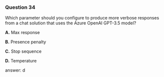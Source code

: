 ### Question 34

Which parameter should you configure to produce more verbose responses from a chat solution that uses the Azure OpenAI GPT-3.5 model?

**A.** Max response

**B.** Presence penalty

**C.** Stop sequence

**D.** Temperature

answer: d

